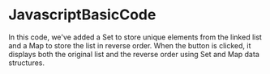 # JavascriptBasicCode
In this code, we've added a Set to store unique elements from the linked list and a Map to store the list in reverse order. When the button is clicked, it displays both the original list and the reverse order using Set and Map data structures.
